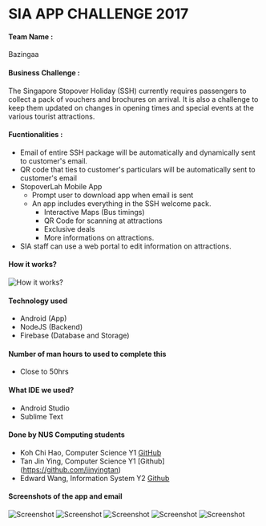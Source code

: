 # SIA APP CHALLENGE 2017 

#### Team Name : 
Bazingaa

#### Business Challenge :
The Singapore Stopover Holiday (SSH) currently requires passengers to collect a pack of vouchers and brochures on arrival. It is also a challenge to keep them updated on changes in opening times and special events at the various tourist attractions.

#### Fucntionalities : 
- Email of entire SSH package will be automatically and dynamically sent to customer's email.
- QR code that ties to customer's particulars will be automatically sent to customer's email
- StopoverLah Mobile App
	- Prompt user to download app when email is sent 
	- An app includes everything in the SSH welcome pack. 
		- Interactive Maps (Bus timings) 
		- QR Code for scanning at attractions 
		- Exclusive deals
		- More informations on attractions. 
- SIA staff can use a web portal to edit information on attractions.

#### How it works?
![How it works?](screenshot/how_it_works.png)

#### Technology used
- Android (App)
- NodeJS (Backend)
- Firebase (Database and Storage)

#### Number of man hours to used to complete this
- Close to 50hrs

#### What IDE we used? 
- Android Studio 
- Sublime Text

#### Done by NUS Computing students
- Koh Chi Hao, Computer Science Y1 [GitHub](https://github.com/kohchihao)
- Tan Jin Ying, Computer Science Y1 [Github] (https://github.com/jinyingtan)
- Edward Wang, Information System Y2 [Github](https://github.com/wardzxzxc)
 
#### Screenshots of the app and email
![Screenshot](screenshot/bus.jpg)
![Screenshot](screenshot/attraction.jpg)
![Screenshot](screenshot/promotion.jpg)
![Screenshot](screenshot/qrcode.jpg)
![Screenshot](screenshot/email.jpg)